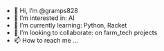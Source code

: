 - 👋 Hi, I’m @gramps828
- 👀 I’m interested in: AI
- 🌱 I’m currently learning: Python, Racket
- 💞️ I’m looking to collaborate: on farm_tech projects
- 📫 How to reach me ...

<!---
gramps828/gramps828 is a ✨ special ✨ repository because its `README.md` (this file) appears on your GitHub profile.
You can click the Preview link to take a look at your changes.
--->
